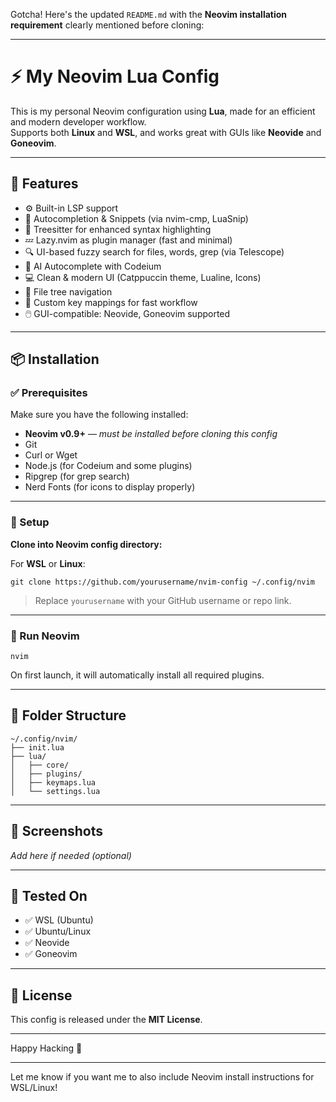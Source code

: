Gotcha! Here's the updated `README.md` with the **Neovim installation requirement** clearly mentioned before cloning:

---

# ⚡ My Neovim Lua Config

This is my personal Neovim configuration using **Lua**, made for an efficient and modern developer workflow.  
Supports both **Linux** and **WSL**, and works great with GUIs like **Neovide** and **Goneovim**.

---

## 🚀 Features

- ⚙️ Built-in LSP support  
- 🤖 Autocompletion & Snippets (via nvim-cmp, LuaSnip)  
- 🌈 Treesitter for enhanced syntax highlighting  
- 💤 Lazy.nvim as plugin manager (fast and minimal)  
- 🔍 UI-based fuzzy search for files, words, grep (via Telescope)  
- 🧠 AI Autocomplete with Codeium  
- 💻 Clean & modern UI (Catppuccin theme, Lualine, Icons)  
- 📁 File tree navigation  
- 🔧 Custom key mappings for fast workflow  
- 🖱️ GUI-compatible: Neovide, Goneovim supported  

---

## 📦 Installation

### ✅ Prerequisites

Make sure you have the following installed:

- **Neovim v0.9+** — _must be installed before cloning this config_  
- Git  
- Curl or Wget  
- Node.js (for Codeium and some plugins)  
- Ripgrep (for grep search)  
- Nerd Fonts (for icons to display properly)  

---

### 🧠 Setup

**Clone into Neovim config directory:**  

For **WSL** or **Linux**:

```
git clone https://github.com/yourusername/nvim-config ~/.config/nvim
```

> Replace `yourusername` with your GitHub username or repo link.

---

### 🧨 Run Neovim

```
nvim
```

On first launch, it will automatically install all required plugins.

---

## 📁 Folder Structure

```
~/.config/nvim/
├── init.lua
├── lua/
│   ├── core/
│   ├── plugins/
│   ├── keymaps.lua
│   └── settings.lua
```

---

## 📸 Screenshots

_Add here if needed (optional)_

---

## 🧪 Tested On

- ✅ WSL (Ubuntu)  
- ✅ Ubuntu/Linux  
- ✅ Neovide  
- ✅ Goneovim  

---

## 📜 License

This config is released under the **MIT License**.

---

Happy Hacking 🚀

--- 

Let me know if you want me to also include Neovim install instructions for WSL/Linux!
